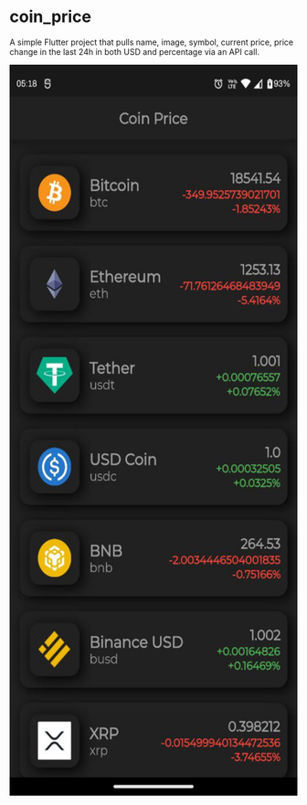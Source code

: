 # coin_price

A simple Flutter project that pulls name, image, symbol, current price, price change in the last 24h in both USD and percentage via an API call.

<img alt='Screenshot of the app screen' src='https://github.com/jerinzech/coin_price/blob/b4b2fda390627f0d2ece5075c20e544648615e90/Coin%20Price.jpg' width="576" height="1280">
